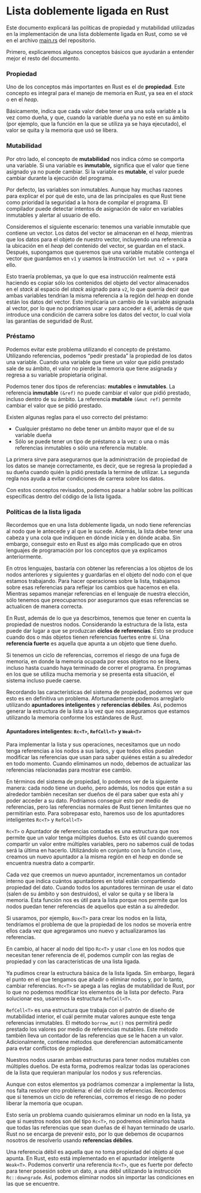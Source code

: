 # Lista doblemente ligada en Rust

Este documento explicará las políticas de propiedad y mutabilidad utilizadas en la implementación de una lista doblemente ligada en Rust, como se vé en el archivo [main.rs](main.rs) del repositorio.

Primero, explicaremos algunos conceptos básicos que ayudarán a entender mejor el resto del documento.
### Propiedad
Uno de los conceptos más importantes en Rust es el de **propiedad**. Este concepto es integral para el manejo de memoria en Rust, ya sea en el _stack_ o en el _heap_.

Básicamente, indica que cada valor debe tener una una sola variable a la vez como dueña, y que, cuando la variable dueña ya no esté en su ámbito (por ejemplo, que la función en la que se utiliza ya se haya ejecutado), el valor se quita y la memoria que usó se libera.

### Mutabilidad
Por otro lado, el concepto de **mutabilidad** nos indica cómo se comporta una variable. Si una variable es **inmutable,** significa que el valor que tiene asignado ya no puede cambiar. Si la variable es **mutable**, el valor puede cambiar durante la ejecución del programa. 

Por defecto, las variables son inmutables. Aunque hay muchas razones para explicar el por qué de esto, una de las principales es que Rust tiene como prioridad la seguridad a la hora de compilar el programa. El compilador puede detectar intentos de asignación de valor en variables inmutables y alertar al usuario de ello.

Consideremos el siguiente escenario: tenemos una variable inmutable que contiene un vector. Los datos del vector se almacenan en el _heap_, mientras que los datos para el objeto de nuestro vector, incluyendo una referencia a la ubicación en el *heap* del contenido del vector, se guardan en el stack. Después, supongamos que queremos que una variable mutable contenga el vector que guardamos en `v1` y usamos la instrucción `let mut v2 = v` para ello. 

Esto traería problemas, ya que lo que esa instrucción realmente está haciendo es copiar sólo los contenidos del objeto del vector almacenados en el *stack* al espacio del *stack* asignado para `v2`, lo que querría decir que ambas variables tendrían la misma referencia a la región del *heap* en donde están los datos del vector. Esto implicaría un cambio de la variable asignada al vector, por lo que no podríamos usar `v` para acceder a él, además de que introduce una condición de carrera sobre los datos del vector, lo cual viola las garantías de seguridad de Rust.

### Préstamo
Podemos evitar este problema utilizando el concepto de préstamo. Utilizando referencias, podemos “pedir prestada” la propiedad de los datos una variable. Cuando una variable que tiene un valor que pidió prestado sale de su ámbito, el valor no pierde la memoria que tiene asignada y regresa a su variable propietaria original.

Podemos tener dos tipos de referencias: **mutables** e **inmutables**. La referencia **inmutable** `(&ref)` no puede cambiar el valor que pidió prestado, incluso dentro de su ámbito. La referencia **mutable** `(&mut ref)` permite cambiar el valor que se pidió prestado. 

Existen algunas reglas para el uso correcto del préstamo:
- Cualquier préstamo no debe tener un ámbito mayor que el de su variable dueña
- Sólo se puede tener un tipo de préstamo a la vez: o una o más referencias inmutables o sólo una referencia mutable.

La primera sirve para asegurarnos que la administración de propiedad de los datos se maneje correctamente, es decir, que se regresa la propiedad a su dueña cuando quién la pidió prestada la termine de utilizar. La segunda regla nos ayuda a evitar condiciones de carrera sobre los datos.

Con estos conceptos revisados, podemos pasar a hablar sobre las políticas específicas dentro del código de la lista ligada.

### Políticas de la lista ligada

Recordemos que en una lista doblemente ligada, un nodo tiene referencias al nodo que le antecede y al que le sucede. Además, la lista debe tener una cabeza y una cola que indiquen en dónde inicia y en dónde acaba.  Sin embargo, conseguir esto en Rust es algo más complicado que en otros lenguajes de programación por los conceptos que ya explicamos anteriormente. 

En otros lenguajes, bastaría con obtener las referencias a los objetos de los nodos anteriores y siguientes y guardarlas en el objeto del nodo con el que estamos trabajando. Para hacer operaciones sobre la lista, trabajamos sobre esas referencias para reflejar los cambios que hacemos en ella. Mientras sepamos manejar referencias en el lenguaje de nuestra elección, sólo tenemos que preocuparnos por asegurarnos que esas referencias se actualicen de manera correcta. 

En Rust, además de lo que ya descrbimos, tenemos que tener en cuenta la propiedad de nuestros nodos. Considerando la estructura de la lista, esta puede dar lugar a que se produzcan **ciclos de referencias**. Esto se produce cuando dos o más objetos tienen referencias fuertes entre sí. Una **referencia fuerte** es aquella que apunta a un objeto que tiene dueño. 

Si tenemos un ciclo de referencias, corremos el riesgo de una fuga de memoria, en donde la memoria ocupada por esos objetos no se libera, incluso hasta cuando haya terminado de correr el programa. En programas en los que se utiliza mucha memoria y se presenta esta situación, el sistema incluso puede caerse.

Recordando las características del sistema de propiedad, podemos ver que esto es en definitiva un problema. Afortunadamente podemos arreglarlo utilizando **apuntadores inteligentes** y **referencias débiles**. Así, podemos generar la estructura de la lista a la vez que nos aseguramos que estamos utilizando la memoria conforme los estándares de Rust.

#### Apuntadores inteligentes: `Rc<T>`, `RefCell<T>` y `Weak<T>`

Para implementar la lista y sus operaciones, necesitamos que un nodo tenga referencias a los nodos a sus lados, y que todos ellos puedan modificar las referencias que usan para saber quiénes están a su alrededor en todo momento. Cuando eliminamos un nodo, debemos de actualizar las referencias relacionadas para mostrar ese cambio. 

En términos del sistema de propiedad, lo podemos ver de la siguiente manera: cada nodo tiene un dueño, pero además, los nodos que están a su alrededor también necesitan ser dueños de él para saber que esta ahí y poder acceder a su dato. Podríamos conseguir esto por medio de referencias, pero las referencias normales de Rust tienen limitantes que no permitirían esto. Para sobrepasar esto, haremos uso de los apuntadores inteligentes `Rc<T>` y `RefCell<T>`

`Rc<T>` o Apuntador de referencias contadas es una estructura que nos permite que un valor tenga múltiples dueños. Esto es útil cuando queremos compartir un valor entre múltiples variables, pero no sabemos cuál de todas será la última en hacerlo. Utilizándolo en conjunto con la función `clone`, creamos un nuevo apuntador a la misma región en el *heap* en donde se encuentra nuestra dato a compartir.

Cada vez que creemos un nuevo apuntador, incrementamos un contador interno que indica cuántos apuntadores en total están compartiendo propiedad del dato. Cuando todos los apuntadores terminan de usar el dato (salen de su ámbito y son destruidos), el valor se quita y se libera la memoria. Esta función nos es útil para la lista porque nos permite que los nodos puedan tener referencias de aquellos que están a su alrededor. 

Si usaramos, por ejemplo, `Box<T>` para crear los nodos en la lista, tendríamos el problema de que la propiedad de los nodos se movería entre ellos cada vez que agregaramos uno nuevo y actualizaramos las referencias.

En cambio, al hacer al nodo del tipo `Rc<T>` y usar `clone` en los nodos que necesitan tener referencia de él, podemos cumplir con las reglas de propiedad y con las características de una lista ligada.

Ya pudimos crear la estructura básica de la lista ligada. Sin embargo, llegará el punto en el que tengamos que añadir o eliminar nodos y, por lo tanto, cambiar referencias. `Rc<T>` se apega a las reglas de mutabilidad de Rust, por lo que no podemos modificar los elementos de la lista por defecto. Para solucionar eso, usaremos la estructura `RefCell<T>`.

`RefCell<T>` es una estructura que trabaja con el patrón de diseño de mutabilidad interior, el cuál permite mutar valores aunque este tenga referencias inmutables. El método `borrow_mut()` nos permitirá pedir prestado los valores por medio de referencias mutables. Este método también lleva un contador de las referencias que se le hacen a un valor. Adicionalmente, contiene métodos que dereferencian automáticamente para evtar conflictos de propiedad. 

Nuestros nodos usaran ambas estructuras para tener nodos mutables con múltiples dueños. De esta forma, podremos realizar todas las operaciones de la lista que requieran manipular los nodos y sus referencias.

Aunque con estos elementos ya podríamos comenzar a implementar la lista, nos falta resolver otro problema: el del ciclo de referencias. Recordemos que si tenemos un ciclo de referencias, corremos el riesgo de no poder liberar la memoria que ocupan. 

Esto sería un problema cuando quisieramos eliminar un nodo en la lista, ya que si nuestros nodos son del tipo `Rc<T>`, no podremos eliminarlos hasta que todas las referencias que sean dueñas de él hayan terminado de usarlo. Rust no se encarga de prevenir esto, por lo que debemos de ocuparnos nosotros de resolverlo usando **referencias débiles**. 

Una referencia débil es aquella que no toma propiedad del objeto al que apunta. En Rust, esto está implementado en el apuntador inteligente `Weak<T>`. Podemos convertir una referencia `Rc<T>`, que es fuerte por defecto para tener posesión sobre un dato, a una débil utilizando la instrucción `Rc::downgrade`. Así, podemos eliminar nodos sin importar las condiciones en las que se encuentre.